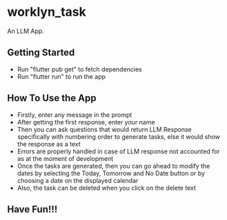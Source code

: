 # worklyn_task
An LLM App.

## Getting Started
* Run "flutter pub get" to fetch dependencies
* Run "flutter run" to run the app

## How To Use the App
* Firstly, enter any message in the prompt
* After getting the first response, enter your name
* Then you can ask questions that would return LLM Response specifically 
    with numbering order to generate tasks, else it would show the response as a text
* Errors are properly handled in case of LLM response not accounted for as at the
    moment of development
* Once the tasks are generated, then you can go ahead to modify the dates by selecting
    the Today, Tomorrow and No Date button or by choosing a date on the displayed calendar
* Also, the task can be deleted when you click on the delete text

## Have Fun!!!
